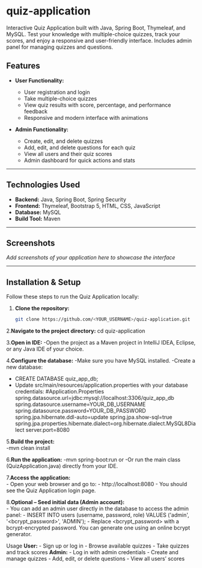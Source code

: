 # quiz-application
Interactive Quiz Application built with Java, Spring Boot, Thymeleaf, and MySQL. Test your knowledge with multiple-choice quizzes, track your scores, and enjoy a responsive and user-friendly interface. Includes admin panel for managing quizzes and questions.

## Features
- **User Functionality:**
  - User registration and login
  - Take multiple-choice quizzes
  - View quiz results with score, percentage, and performance feedback
  - Responsive and modern interface with animations

- **Admin Functionality:**
  - Create, edit, and delete quizzes
  - Add, edit, and delete questions for each quiz
  - View all users and their quiz scores
  - Admin dashboard for quick actions and stats

---

## Technologies Used
- **Backend:** Java, Spring Boot, Spring Security  
- **Frontend:** Thymeleaf, Bootstrap 5, HTML, CSS, JavaScript  
- **Database:** MySQL  
- **Build Tool:** Maven  

---

## Screenshots
_Add screenshots of your application here to showcase the interface_  

---
## Installation & Setup

Follow these steps to run the Quiz Application locally:

1. **Clone the repository:**
   ```bash
   git clone https://github.com/<YOUR_USERNAME>/quiz-application.git

2.**Navigate to the project directory:**
   cd quiz-application

3.**Open in IDE:**
   -Open the project as a Maven project in IntelliJ IDEA, Eclipse, or any Java IDE of your choice.

4.**Configure the database:**
   -Make sure you have MySQL installed.
   -Create a new database:
   - CREATE DATABASE quiz_app_db;
   - Update src/main/resources/application.properties with your database credentials:
         #Application.Properties
         spring.datasource.url=jdbc:mysql://localhost:3306/quiz_app_db
         spring.datasource.username=YOUR_DB_USERNAME
         spring.datasource.password=YOUR_DB_PASSWORD
         spring.jpa.hibernate.ddl-auto=update
         spring.jpa.show-sql=true
         spring.jpa.properties.hibernate.dialect=org.hibernate.dialect.MySQL8Dialect
         server.port=8080

  5.**Build the project:**   
      -mvn clean install

  6.**Run the application:** 
      -mvn spring-boot:run
      or
      -Or run the main class (QuizApplication.java) directly from your IDE.

  7.**Access the application:**   
       - Open your web browser and go to:
       - http://localhost:8080
       - You should see the Quiz Application login page.

  8.**Optional – Seed initial data (Admin account):**  
       - You can add an admin user directly in the database to access the admin panel:
       -  INSERT INTO users (username, password, role) VALUES ('admin', '<bcrypt_password>', 'ADMIN');
       - Replace <bcrypt_password> with a bcrypt-encrypted password. You can generate one using an online bcrypt generator.

Usage
      **User:**
       - Sign up or log in
       - Browse available quizzes
       - Take quizzes and track scores
      **Admin:**
       - Log in with admin credentials
       - Create and manage quizzes
       - Add, edit, or delete questions
       - View all users’ scores







